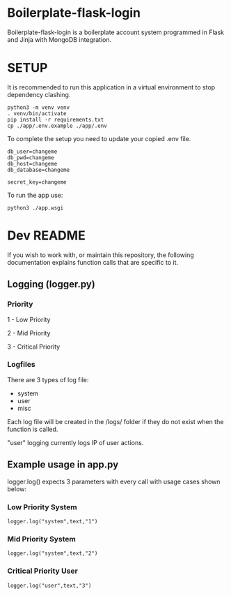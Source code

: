 # Boilerplate-flask-login
Boilerplate-flask-login is a boilerplate account system programmed in Flask and Jinja with MongoDB integration.


# SETUP

It is recommended to run this application in a virtual environment to stop dependency clashing.

```
python3 -m venv venv
. venv/bin/activate
pip install -r requirements.txt
cp ./app/.env.example ./app/.env  
```

To complete the setup you need to update your copied .env file.

```
db_user=changeme
db_pwd=changeme
db_host=changeme
db_database=changeme

secret_key=changeme
```

To run the app use:
```
python3 ./app.wsgi
```
# Dev README

If you wish to work with, or maintain this repository, the following documentation explains function calls that are specific to it.

## Logging (logger.py) 

### Priority
  
  1 - Low Priority
  
  2 - Mid Priority
  
  3 - Critical Priority

### Logfiles

There are 3 types of log file:

- system
- user
- misc

Each log file will be created in the /logs/ folder if they do not exist when the function is called.

"user" logging currently logs IP of user actions.

## Example usage in app.py

logger.log() expects 3 parameters with every call with usage cases shown below:

### Low Priority System
   
   ```logger.log("system",text,"1")```

### Mid Priority System
   
   ```logger.log("system",text,"2")```

### Critical Priority User
   
   ```logger.log("user",text,"3")```
